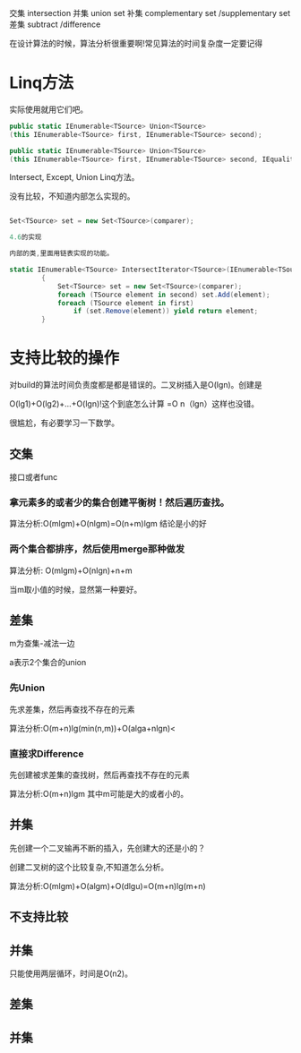 

交集 intersection 
并集 union set
补集 complementary set /supplementary set
差集 subtract /difference

在设计算法的时候，算法分析很重要啊!常见算法的时间复杂度一定要记得


# Linq方法

实际使用就用它们吧。

```cs
public static IEnumerable<TSource> Union<TSource>
(this IEnumerable<TSource> first, IEnumerable<TSource> second);

public static IEnumerable<TSource> Union<TSource>
(this IEnumerable<TSource> first, IEnumerable<TSource> second, IEqualityComparer<TSource> comparer);
```

Intersect, Except, Union Linq方法。

没有比较，不知道内部怎么实现的。


```cs

Set<TSource> set = new Set<TSource>(comparer);

4.6的实现

内部的类,里面用链表实现的功能。

static IEnumerable<TSource> IntersectIterator<TSource>(IEnumerable<TSource> first, IEnumerable<TSource> second, IEqualityComparer<TSource> comparer)
        {
            Set<TSource> set = new Set<TSource>(comparer);
            foreach (TSource element in second) set.Add(element);
            foreach (TSource element in first)
                if (set.Remove(element)) yield return element;
        }
```

# 支持比较的操作

对build的算法时间负责度都是都是错误的。二叉树插入是O(lgn)。创建是

O(lg1)+O(lg2)+...+O(lgn)!这个到底怎么计算
=O n（lgn）这样也没错。

很尴尬，有必要学习一下数学。


## 交集

接口或者func

### 拿元素多的或者少的集合创建平衡树！然后遍历查找。

算法分析:O(mlgm)+O(nlgm)=O(n+m)lgm
结论是小的好


### 两个集合都排序，然后使用merge那种做发

算法分析: O(mlgm)+O(nlgn)+n+m

当m取小值的时候，显然第一种要好。


## 差集

m为查集-减法一边

a表示2个集合的union


### 先Union

先求差集，然后再查找不存在的元素


算法分析:O(m+n)lg(min(n,m))+O(alga+nlgn)<


### 直接求Difference

先创建被求差集的查找树，然后再查找不存在的元素

算法分析:O(m+n)lgm 其中m可能是大的或者小的。


## 并集

先创建一个二叉输再不断的插入，先创建大的还是小的？

创建二叉树的这个比较复杂,不知道怎么分析。

算法分析:O(mlgm)+O(algm)+O(dlgu)=O(m+n)lg(m+n)


## 不支持比较


## 并集

只能使用两层循环，时间是O(n2)。

## 差集


## 并集